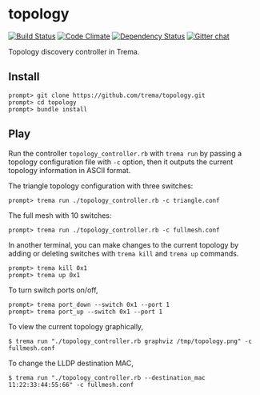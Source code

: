 topology
========
[![Build Status](http://img.shields.io/travis/trema/topology/develop.svg?style=flat)][travis]
[![Code Climate](http://img.shields.io/codeclimate/github/trema/topology.svg?style=flat)][codeclimate]
[![Dependency Status](http://img.shields.io/gemnasium/trema/topology.svg?style=flat)][gemnasium]
[![Gitter chat](https://badges.gitter.im/trema/topology.png)][gitter]

Topology discovery controller in Trema.

[travis]: http://travis-ci.org/trema/topology
[codeclimate]: https://codeclimate.com/github/trema/topology
[gemnasium]: https://gemnasium.com/trema/topology
[gitter]: https://gitter.im/trema/topology

Install
-------

```shell
prompt> git clone https://github.com/trema/topology.git
prompt> cd topology
prompt> bundle install
```

Play
----

Run the controller `topology_controller.rb` with `trema run` by
passing a topology configuration file with `-c` option, then it
outputs the current topology information in ASCII format.

The triangle topology configuration with three switches:

```shell
prompt> trema run ./topology_controller.rb -c triangle.conf
```

The full mesh with 10 switches:

```shell
prompt> trema run ./topology_controller.rb -c fullmesh.conf
```

In another terminal, you can make changes to the current topology by
adding or deleting switches with `trema kill` and `trema up` commands.

```shell
prompt> trema kill 0x1
prompt> trema up 0x1
```

To turn switch ports on/off,

```shell
prompt> trema port_down --switch 0x1 --port 1
prompt> trema port_up --switch 0x1 --port 1
```

To view the current topology graphically,

```shell
$ trema run "./topology_controller.rb graphviz /tmp/topology.png" -c fullmesh.conf
```

To change the LLDP destination MAC,

```shell
$ trema run "./topology_controller.rb --destination_mac 11:22:33:44:55:66" -c fullmesh.conf
```
